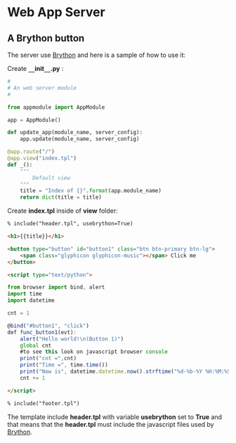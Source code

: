 # Web App Server

## A Brython button

The server use [Brython](http://www.brython.info/) and 
here is a sample of how to use it:

Create **``__``init``__``.py** :

```python
#
# An web server module
#

from appmodule import AppModule

app = AppModule()

def update_app(module_name, server_config):
    app.update(module_name, server_config)

@app.route("/")
@app.view("index.tpl")
def _():
    """
        Default view
    """
    title = "Index of {}".format(app.module_name)
    return dict(title = title)
```

Create **index.tpl** inside of **view** folder:

```html
% include("header.tpl", usebrython=True)

<h1>{{title}}</h1>

<button type="button" id="button1" class="btn btn-primary btn-lg">
    <span class="glyphicon glyphicon-music"></span> Click me
</button>

<script type="text/python">

from browser import bind, alert
import time
import datetime

cnt = 1

@bind("#button1", "click")
def func_button1(evt):
    alert("Hello world!\n(Button 1)")
    global cnt
    #to see this look on javascript browser console
    print("cnt =",cnt)
    print("Time =", time.time())
    print("Now is", datetime.datetime.now().strftime("%d-%b-%Y %H:%M:%S"))
    cnt += 1

</script>

% include("footer.tpl")
```

The template include **header.tpl** with 
variable **usebrython** set to **True** and 
that means that the **header.tpl** must include 
the javascript files used by [Brython](http://www.brython.info/).

